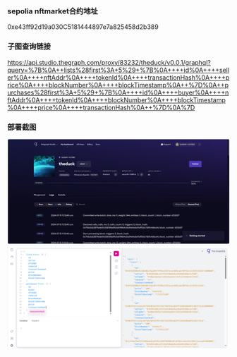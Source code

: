 ### sepolia nftmarket合约地址
0xe43ff92d19a030C5181444897e7a825458d2b389
### 子图查询链接
https://api.studio.thegraph.com/proxy/83232/theduck/v0.0.1/graphql?query=%7B%0A++lists%28first%3A+5%29+%7B%0A++++id%0A++++seller%0A++++nftAddr%0A++++tokenId%0A++++transactionHash%0A++++price%0A++++blockNumber%0A++++blockTimestamp%0A++%7D%0A++purchases%28first%3A+5%29+%7B%0A++++id%0A++++buyer%0A++++nftAddr%0A++++tokenId%0A++++blockNumber%0A++++blockTimestamp%0A++++price%0A++++transactionHash%0A++%7D%0A%7D
### 部署截图
![logs](image.png)
![query](image-1.png)